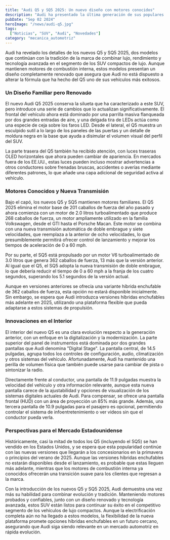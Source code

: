 ```yaml
---
title: "Audi Q5 y SQ5 2025: Un nuevo diseño con motores conocidos"
description: "Audi ha presentado la última generación de sus populares SUV compactos de lujo, el Q5 y el SQ5, que llegarán al mercado a mediados de 2025 con un diseño renovado y motores de combustión ya conocidos."
pubDate: "Sep 02 2024"
heroImage: "/news/audi-q5.jpg"
tags:
  ["Noticias", "SUV", "Audi", "Novedades"]
category: "mecanica_automotriz"
---
```


Audi ha revelado los detalles de los nuevos Q5 y SQ5 2025, dos modelos que continúan con la tradición de la marca de combinar lujo, rendimiento y tecnología avanzada en el segmento de los SUV compactos de lujo. Aunque mantienen motores de combustión interna, estos modelos presentan un diseño completamente renovado que asegura que Audi no está dispuesto a alterar la fórmula que ha hecho del Q5 uno de sus vehículos más exitosos.

### Un Diseño Familiar pero Renovado

El nuevo Audi Q5 2025 conserva la silueta que ha caracterizado a este SUV, pero introduce una serie de cambios que lo actualizan significativamente. El frontal del vehículo ahora está dominado por una parrilla masiva flanqueada por dos grandes entradas de aire, y una delgada tira de LEDs actúa como una especie de ceja sobre los faros LED. Desde el lateral, el Q5 muestra un esculpido sutil a lo largo de los paneles de las puertas y un detalle de moldura negra en la base que ayuda a disimular el volumen visual del perfil del SUV.

La parte trasera del Q5 también ha recibido atención, con luces traseras OLED horizontales que ahora pueden cambiar de apariencia. En mercados fuera de los EE.UU., estas luces pueden incluso mostrar advertencias a otros conductores sobre frenadas bruscas, accidentes o averías mediante diferentes patrones, lo que añade una capa adicional de seguridad activa al vehículo.

### Motores Conocidos y Nueva Transmisión

Bajo el capó, los nuevos Q5 y SQ5 mantienen motores familiares. El Q5 2025 elimina el motor base de 201 caballos de fuerza del año pasado y ahora comienza con un motor de 2.0 litros turboalimentado que produce 268 caballos de fuerza, un motor ampliamente utilizado en la familia Volkswagen, desde el GTI hasta el Porsche Macan. Este motor se combina con una nueva transmisión automática de doble embrague y siete velocidades, que reemplaza a la anterior de ocho velocidades, lo que presumiblemente permitirá ofrecer control de lanzamiento y mejorar los tiempos de aceleración de 0 a 60 mph.

Por su parte, el SQ5 está propulsado por un motor V6 turboalimentado de 3.0 litros que genera 362 caballos de fuerza, 13 más que la versión anterior. Al igual que el Q5, el SQ5 adopta la nueva transmisión de doble embrague, lo que debería reducir el tiempo de 0 a 60 mph a la franja de los cuatro segundos, superando los 5.1 segundos de la versión actual.

Aunque en versiones anteriores se ofrecía una variante híbrida enchufable de 362 caballos de fuerza, esta opción no estará disponible inicialmente. Sin embargo, se espera que Audi introduzca versiones híbridas enchufables más adelante en 2025, utilizando una plataforma flexible que pueda adaptarse a estos sistemas de propulsión.

### Innovaciones en el Interior

El interior del nuevo Q5 es una clara evolución respecto a la generación anterior, con un enfoque en la digitalización y la modernización. La parte superior del panel de instrumentos está dominada por dos grandes pantallas que Audi denomina "Digital Stage". La pantalla central, de 14.5 pulgadas, agrupa todos los controles de configuración, audio, climatización y otros sistemas del vehículo. Afortunadamente, Audi ha mantenido una perilla de volumen física que también puede usarse para cambiar de pista o sintonizar la radio.

Directamente frente al conductor, una pantalla de 11.9 pulgadas muestra la velocidad del vehículo y otra información relevante, aunque esta nueva pantalla carece de la ajustabilidad y opciones de visualización de los sistemas digitales actuales de Audi. Para compensar, se ofrece una pantalla frontal (HUD) con un área de proyección un 85% más grande. Además, una tercera pantalla de 10.9 pulgadas para el pasajero es opcional, permitiendo controlar el sistema de infoentretenimiento o ver videos sin que el conductor pueda verla.

### Perspectivas para el Mercado Estadounidense

Históricamente, casi la mitad de todos los Q5 (incluyendo el SQ5) se han vendido en los Estados Unidos, y se espera que esta popularidad continúe con las nuevas versiones que llegarán a los concesionarios en la primavera o principios del verano de 2025. Aunque las versiones híbridas enchufables no estarán disponibles desde el lanzamiento, es probable que estas lleguen más adelante, mientras que los motores de combustión interna ya conocidos ofrecerán una transición suave para los clientes que regresan a la marca.

Con la introducción de los nuevos Q5 y SQ5 2025, Audi demuestra una vez más su habilidad para combinar evolución y tradición. Manteniendo motores probados y confiables, junto con un diseño renovado y tecnología avanzada, estos SUV están listos para continuar su éxito en el competitivo segmento de los vehículos de lujo compactos. Aunque la electrificación completa aún no ha llegado a estos modelos, la flexibilidad de la nueva plataforma promete opciones híbridas enchufables en un futuro cercano, asegurando que Audi siga siendo relevante en un mercado automotriz en rápida evolución.
